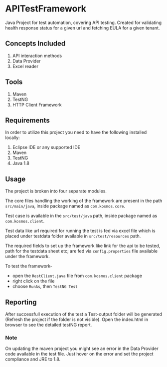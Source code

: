 # APITestFramework
Java Project for test automation, covering API testing. Created for validating health response status for a given url and fetching EULA for a given tenant.

## Concepts Included
1. API interaction methods
2. Data Provider
3. Excel reader

## Tools
1. Maven
2. TestNG
3. HTTP Client Framework

## Requirements
In order to utilize this project you need to have the following installed locally:
1. Eclipse IDE or any supported IDE
2. Maven
3. TestNG
4. Java 1.8

## Usage
The project is broken into four separate modules. 

The core files handling the working of the framework are present in the path `src/main/java`, inside package named as `com.kosmos.core`. 

Test case is available in the `src/test/java` path, inside package named as `com.kosmos.client`.

Test data like url required for running the test is fed via excel file which is placed under testdata folder available in `src/test/resources` path.

The required fields to set up the framework like link for the api to be tested, path for the testdata sheet etc; are fed via `config.properties` file available under the framework.

To test the framework-  
- open the `RestClient.java` file from `com.kosmos.client` package
- right click on the file
-  choose `RunAs`, then `TestNG Test`

## Reporting
After successfull execution of the test a Test-output folder will be generated (Refresh the project if the folder is not visible). Open the index.html in browser to see the detailed testNG report.

### Note
On updating the maven project you might see an error in the Data Provider code available in the test file. Just hover on the error and set the project compliance and JRE to 1.8.
